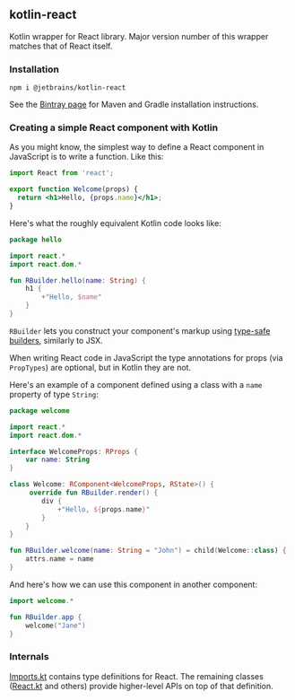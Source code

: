 ## kotlin-react

Kotlin wrapper for React library. Major version number of this wrapper matches that of React itself.

### Installation

`npm i @jetbrains/kotlin-react`

See the [Bintray page](https://bintray.com/kotlin/kotlin-js-wrappers/kotlin-react) for Maven and Gradle 
installation instructions.

### Creating a simple React component with Kotlin

As you might know, the simplest way to define a React component in JavaScript is to write a function. Like this:

```jsx
import React from 'react';

export function Welcome(props) {
  return <h1>Hello, {props.name}</h1>;
}
```

Here's what the roughly equivalent Kotlin code looks like: 

```kotlin
package hello

import react.*
import react.dom.*

fun RBuilder.hello(name: String) {
    h1 {
        +"Hello, $name"
    }
}
```

`RBuilder` lets you construct your component's markup using 
[type-safe builders](https://kotlinlang.org/docs/reference/type-safe-builders.html), similarly to JSX.
  
When writing React code in JavaScript the type annotations for props (via `PropTypes`) are optional, but in Kotlin 
they are not.

Here's an example of a component defined using a class with a `name` property of type `String`:

```kotlin
package welcome

import react.*
import react.dom.*

interface WelcomeProps: RProps {
    var name: String
}

class Welcome: RComponent<WelcomeProps, RState>() {
     override fun RBuilder.render() {
        div {
            +"Hello, ${props.name}"
        }
    }
}

fun RBuilder.welcome(name: String = "John") = child(Welcome::class) {
    attrs.name = name
}
```

And here's how we can use this component in another component:

```kotlin
import welcome.*

fun RBuilder.app {
    welcome("Jane")
}
```

### Internals

[Imports.kt](src/main/kotlin/react/Imports.kt) contains type definitions for React. The remaining classes 
([React.kt](src/main/kotlin/react/React.kt) and others) provide higher-level APIs on top of that definition.
